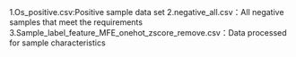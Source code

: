 1.Os_positive.csv:Positive sample data set
2.negative_all.csv：All negative samples that meet the requirements
3.Sample_label_feature_MFE_onehot_zscore_remove.csv：Data processed for sample characteristics